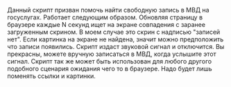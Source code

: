Данный скрипт призван помочь найти свободную запись в МВД на госуслугах. Работает следующим образом. Обновляя страницу в браузере каждые N секунд ищет на экране совпадения с заранее загруженным скрином. В моем случае это скрин с надписью "записей нет". Если картинка на экране не найдена, значит можно предположить что записи появились. Скрипт издаст звуковой сигнал и отключится. Вы прекрасны, можете вручную записаться в МВД, когда услышите этот сигнал. 
Скрипт так же может быть использован для любого другого подобного сценария ожидания чего то в браузере. Надо будет лишь поменять ссылки и картинки. 
